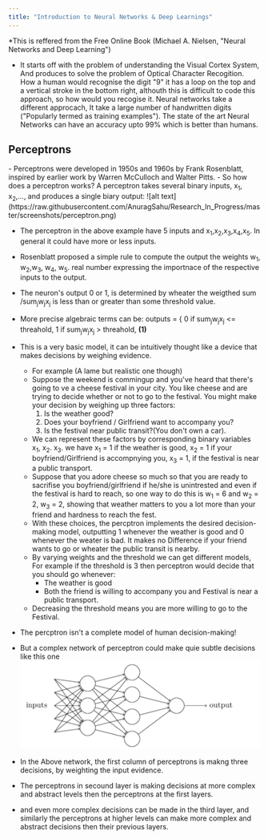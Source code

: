 ```yaml
---
title: "Introduction to Neural Networks & Deep Learnings"
---
```


*This is reffered from the Free Online Book (Michael A. Nielsen, "Neural Networks and Deep Learning")
- It starts off with the problem of understanding the Visual Cortex System, And produces to solve the problem of Optical Character Recogition. How a human would recognise the digit "9" it has a loop on the top and a vertical stroke in the bottom right, althouth this is difficult to code this approach, so how would you recogise it. Neural networks take a different approcach, It take a large number of handwritten digits ("Popularly termed as training examples"). The state of the art Neural Networks can have an accuracy upto 99% which is better than humans.

<h2> Perceptrons </h2>
- Perceptrons were developed in 1950s and 1960s by Frank Rosenblatt, inspired by earlier work by Warren McCulloch and Walter Pitts.
- So how does a perceptron works? A perceptron takes several binary inputs, x<sub>1</sub>, x<sub>2</sub>,..., and produces a single biary output:
![alt text](https://raw.githubusercontent.com/AnuragSahu/Research_In_Progress/master/screenshots/perceptron.png)

- The perceptron in the above example have 5 inputs and x<sub>1</sub>,x<sub>2</sub>,x<sub>3</sub>,x<sub>4</sub>,x<sub>5</sub>. In general it could have more or less inputs.
- Rosenblatt proposed a simple rule to compute the output the weights w<sub>1</sub>, w<sub>2</sub>,w<sub>3</sub>, w<sub>4</sub>, w<sub>5</sub>. real number expressing the importnace of the respective inputs to the output.
- The neuron's output 0 or 1, is determined by wheater the weigthed sum /sum<sub>j</sub>w<sub>j</sub>x<sub>j</sub> is less than or greater than some threshold value.

- More precise algebraic terms can be:
 outputs = { 0 if sum<sub>j</sub>w<sub>j</sub>x<sub>j</sub> <= threahold, 1 if sum<sub>j</sub>w<sub>j</sub>x<sub>j</sub> > threahold,  <b>(1)</b>

- This is a very basic model, it can be intuitively thought like a device that makes decisions by weighing evidence.
	- For example (A lame but realistic one though)
	- Suppose the weekend is commingup and you've heard that there's going to ve a cheese festival in your city. You like cheese and are trying to decide whether or not to go to the festival. You might make your decision by weighing up three factors:
		1. Is the weather good?
		2. Does your boyfriend / Girlfriend want to accompany you?
		3. Is the festival near public transit?(You don't own a car).
	- We can represent these factors by corresponding binary variables x<sub>1</sub>, x<sub>2</sub>. x<sub>3</sub>. we have x<sub>1</sub> = 1 if the weather is good, x<sub>2</sub> = 1 if your boyfriend/Girlfriend is accompnying you, x<sub>3</sub> = 1, if the festival is near a public transport.
	- Suppose that you adore cheese so much so that you are ready to sacrifise you boyfriend/girlfriend if he/she is unintrested and even if the festival is hard to reach, so one way to do this is w<sub>1</sub> = 6 and w<sub>2</sub> = 2, w<sub>3</sub> = 2, showing that weather matters to you a lot more than your friend and hardness to reach the fest.
	- With these choices, the percptron implements the desired decision-making model, outputting 1 whenever the weather is good and 0 whenever the weater is bad. It makes no Difference if your friend wants to go or wheater the public transit is nearby.
	- By varying weights and the threshold we can get different models, For example if the threshold is 3 then perceptron would decide that you should go whenever:
		- The weather is good 
		- Both the friend is willing to accompany you and Festival is near a public transport.
	- Decreasing the threshold means you are more willing to go to the Festival.
- The percptron isn't a complete model of human decision-making! 
- But a complex network of perceptron could make quie subtle decisions like this one 
![alt text](https://raw.githubusercontent.com/AnuragSahu/Research_In_Progress/master/screenshots/complexNN.png)
- In the Above network, the first column of perceptrons is makng three decisions, by weighting the input evidence.
- The perceptrons in secound layer is making decisions at more complex and abstract levels then the perceptrons at the first layers.
- and even more complex decisions can be made in the third layer, and similarly the perceptrons at higher levels can make more complex and abstract decisions then their previous layers.